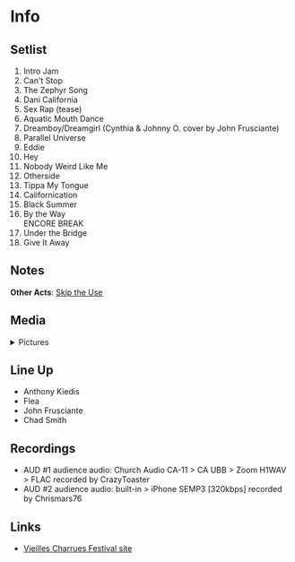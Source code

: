 # Info

## Setlist

1. Intro Jam
2. Can't Stop
3. The Zephyr Song
4. Dani California
5. Sex Rap (tease)
6. Aquatic Mouth Dance
7. Dreamboy/Dreamgirl (Cynthia & Johnny O. cover by John Frusciante)
8. Parallel Universe
9. Eddie
10. Hey
11. Nobody Weird Like Me
12. Otherside
13. Tippa My Tongue
14. Californication
15. Black Summer
16. By the Way
<br>ENCORE BREAK
17. Under the Bridge
18. Give It Away

## Notes

**Other Acts**: [Skip the Use](https://skiptheuse.fr)

## Media

<details>
  <summary>Pictures</summary>
  <img alt="Setlist" title="Setlist" src="20230717.jpg" height="200" />
  <img alt="Flyer" title="Flyer" src="20230717-flyer.jpg" height="200" />
</details>

## Line Up

* Anthony Kiedis
* Flea
* John Frusciante
* Chad Smith

## Recordings

* AUD #1 audience audio: Church Audio CA-11 > CA UBB > Zoom H1WAV > FLAC recorded by CrazyToaster
* AUD #2 audience audio: built-in > iPhone SEMP3 [320kbps] recorded by Chrismars76

## Links

* [Vieilles Charrues Festival site](https://www.vieillescharrues.asso.fr)
